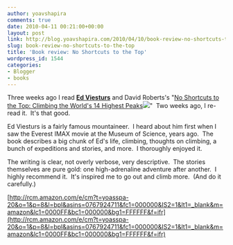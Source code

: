 ```yaml
---
author: yoavshapira
comments: true
date: 2010-04-11 00:21:00+00:00
layout: post
link: http://blog.yoavshapira.com/2010/04/10/book-review-no-shortcuts-to-the-top/
slug: book-review-no-shortcuts-to-the-top
title: 'Book review: No Shortcuts to the Top'
wordpress_id: 1544
categories:
- Blogger
- books
---
```


Three weeks ago I read **[Ed Viesturs](http://www.edviesturs.com/)** and David Roberts's "[No Shortcuts to the Top: Climbing the World's 14 Highest Peaks](http://www.amazon.com/No-Shortcuts-Top-Climbing-Highest/dp/0767924711?ie=UTF8&tag=yoasspa-20&link_code=btl&camp=213689&creative=392969)![](http://www.assoc-amazon.com/e/ir?t=yoasspa-20&l=btl&camp=213689&creative=392969&o=1&a=0767924711)"  Two weeks ago, I re-read it.  It's that good.  
  
Ed Viesturs is a fairly famous mountaineer.  I heard about him first when I saw the Everest IMAX movie at the Museum of Science, years ago.  The book describes a big chunk of Ed's life, climbing, thoughts on climbing, a bunch of expeditions and stories, and more.  I thoroughly enjoyed it.  
  
The writing is clear, not overly verbose, very descriptive.  The stories themselves are pure gold: one high-adrenaline adventure after another.  I highly recommend it.  It's inspired me to go out and climb more.  (And do it carefully.)  
  
[http://rcm.amazon.com/e/cm?t=yoasspa-20&o=1&p=8&l=bpl&asins=0767924711&fc1=000000&IS2=1&lt1=_blank&m=amazon&lc1=0000FF&bc1=000000&bg1=FFFFFF&f=ifr](http://rcm.amazon.com/e/cm?t=yoasspa-20&o=1&p=8&l=bpl&asins=0767924711&fc1=000000&IS2=1&lt1=_blank&m=amazon&lc1=0000FF&bc1=000000&bg1=FFFFFF&f=ifr)
